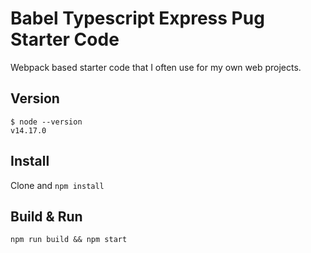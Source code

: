 # Babel Typescript Express Pug Starter Code

Webpack based starter code that I often use for my own web projects.

## Version

```
$ node --version
v14.17.0
```

## Install

Clone and `npm install`

## Build & Run

`npm run build && npm start`
